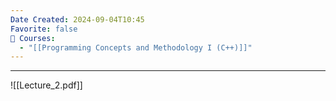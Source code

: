 ```yaml
---
Date Created: 2024-09-04T10:45
Favorite: false
📕 Courses:
  - "[[Programming Concepts and Methodology I (C++)]]"
---
```

---
![[Lecture_2.pdf]]